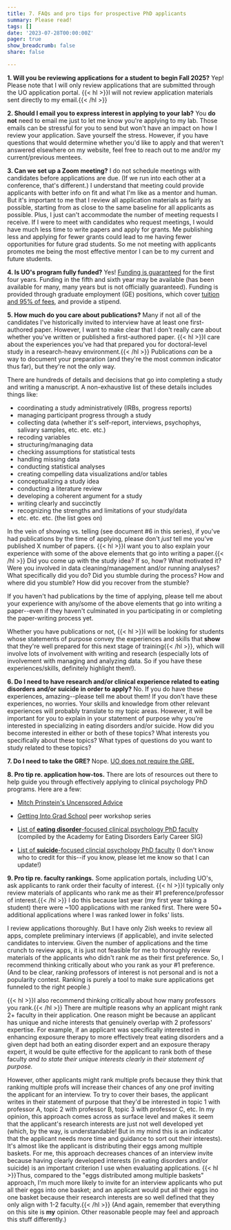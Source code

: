 ```yaml
---
title: 7. FAQs and pro tips for prospective PhD applicants
summary: Please read!
tags: []
date: '2023-07-28T00:00:00Z'
pager: true
show_breadcrumb: false
share: false

---
```



**1. Will you be reviewing applications for a student to begin Fall 2025?** Yep! Please note that I will only review applications that are submitted through the UO application portal. {{< hl >}}I will not review application materials sent directly to my email.{{< /hl >}}

**2. Should I email you to express interest in applying to your lab?** You **do not** need to email me just to let me know you're applying to my lab. Those emails can be stressful for you to send but won't have an impact on how I review your application. Save yourself the stress. However, if you have questions that would determine whether you'd like to apply and that weren't answered elsewhere on my website, feel free to reach out to me and/or my current/previous mentees.

**3. Can we set up a Zoom meeting?** I do not schedule meetings with candidates before applications are due. (If we run into each other at a conference, that's different.) I understand that meeting could provide applicants with better info on fit and what I'm like as a mentor and human. But it's important to me that I review all application materials as fairly as possible, starting from as close to the same baseline for all applicants as possible. Plus, I just can't accommodate the number of meeting requests I receive. If I were to meet with candidates who request meetings, I would have much less time to write papers and apply for grants. Me publishing less and applying for fewer grants could lead to me having fewer opportunities for future grad students. So me not meeting with applicants promotes me being the most effective mentor I can be to my current and future students.

**4. Is UO's program fully funded?** Yes! [Funding is guaranteed](https://psychology.uoregon.edu/sites/psychology1.uoregon.edu/files/doctoral_student_handbook_fall_2023.pdf) for the first four years. Funding in the fifth and sixth year may be available (has been available for many, many years but is not officially guaranteed). Funding is provided through graduate employment (GE) positions, which cover [tuition and 95% of fees](https://psychology.uoregon.edu/sites/psychology1.uoregon.edu/files/student_admissions_outcomes_and_other_data_u23.pdf), and provide a stipend.

**5. How much do you care about publications?** Many if not all of the candidates I've historically invited to interview have at least one first-authored paper. However, I want to make clear that I don't really care about whether you've written or published a first-authored paper. {{< hl >}}I care about the experiences you've had that prepared you for doctoral-level study in a research-heavy environment.{{< /hl >}} Publications *can* be a way to document your preparation (and they're the most common indicator thus far), but they're not the only way.

There are hundreds of details and decisions that go into completing a study and writing a manuscript. A  non-exhaustive list of these details includes things like:
 - coordinating a study administratively (IRBs, progress reports)
 - managing participant progress through a study
 - collecting data (whether it's self-report, interviews, psychophys, salivary samples, etc. etc. etc.)
 - recoding variables
 - structuring/managing data
 - checking assumptions for statistical tests
 - handling missing data
 - conducting statistical analyses
 - creating compelling data visualizations and/or tables
 - conceptualizing a study idea
 - conducting a literature review
 - developing a coherent argument for a study
 - writing clearly and succinctly
 - recognizing the strengths and limitations of your study/data
 - etc. etc. etc. (the list goes on)
 
In the vein of showing vs. telling (see document #6 in this series), if you've had publications by the time of applying, please don't *just* tell me you've published X number of papers. {{< hl >}}I want you to also explain your experience with some of the above elements that go into writing a paper.{{< /hl >}} Did you come up with the study idea? If so, how? What motivated it? Were you involved in data cleaning/management and/or running analyses? What specifically did you do? Did you stumble during the process? How and where did you stumble? How did you recover from the stumble?

If you haven't had publications by the time of applying, please tell me about your experience with any/some of the above elements that go into writing a paper--even if they haven't culminated in you participating in or completing the paper-writing process yet.

Whether you have publications or not, {{< hl >}}I will be looking for students whose statements of purpose convey the experiences and skills that **show** that they're well prepared for this next stage of training{{< /hl >}}, which will involve lots of involvement with writing and research (especially lots of involvement with managing and analyzing data. So if you have these experiences/skills, definitely highlight them!).

**6. Do I need to have research and/or clinical experience related to eating disorders and/or suicide in order to apply?** No. If you do have these experiences, amazing--please tell me about them! If you don't have these experiences, no worries. Your skills and knowledge from other relevant experiences will probably translate to my topic areas. However, it will be important for you to explain in your statement of purpose why you're interested in specializing in eating disorders and/or suicide. How did you become interested in either or both of these topics? What interests you specifically about these topics? What types of questions do you want to study related to these topics?

**7. Do I need to take the GRE?** Nope. [UO does not require the GRE.](https://naturalsciences.uoregon.edu/psychology/apply/graduate-admissions#FAQ-doctoral-students)

**8. Pro tip re. application how-tos.** There are lots of resources out there to help guide you through effectively applying to clinical psychology PhD programs. Here are a few:

- [Mitch Prinstein's Uncensored Advice](https://mitch.web.unc.edu/wp-content/uploads/sites/4922/2017/02/MitchGradSchoolAdvice.pdf)

- [Getting Into Grad School](https://www.clinicalpsychphd.com) peer workshop series

- [List of **eating disorder**-focused clinical psychology PhD faculty](https://docs.google.com/spreadsheets/d/11U16wGt3PL8nJlEF3xfipsL64pAMGwMhuB26yH-JmYY/edit?pli=1#gid=0) (compiled by the Academy for Eating Disorders Early Career SIG)

- [List of **suicide**-focused clincial psychology PhD faculty](https://docs.google.com/spreadsheets/d/1pFkelS0l678qHVlEmLMwFcDo8k_5dP3MNYY5Ju_e_7Y/edit#gid=881470888) (I don't know who to credit for this--if you know, please let me know so that I can update!)

**9. Pro tip re. faculty rankings.** Some application portals, including UO's, ask applicants to rank order their faculty of interest. {{< hl >}}I typically only review materials of applicants who rank me as their #1 preference/professor of interest.{{< /hl >}} I do this because last year (my first year taking a student) there were ~100 applications with me ranked first. There were 50+ additional applications where I was ranked lower in folks' lists. 

I review applications thoroughly. But I have only 2ish weeks to review all apps, complete preliminary interviews (if applicable), and invite selected candidates to interview. Given the number of applications and the time crunch to review apps, it is just not feasible for me to thoroughly review materials of the applicants who didn't rank me as their first preference. So, I recommend thinking critically about who you rank as your #1 preference. (And to be clear, ranking professors of interest is not personal and is not a popularity contest. Ranking is purely a tool to make sure applications get funneled to the right people.)

{{< hl >}}I also recommend thinking critically about how many professors you rank.{{< /hl >}} There are multiple reasons why an applicant might rank 2+ faculty in their application. One reason might be because an applicant has unique and niche interests that genuinely overlap with 2 professors' expertise. For example, if an applicant was specifically interested in enhancing exposure therapy to more effectively treat eating disorders and a given dept had both an eating disorder expert and an exposure therapy expert, it would be quite effective for the applicant to rank both of these faculty *and to state their unique interests clearly in their statement of purpose.* 

However, other applicants might rank multiple profs because they think that ranking multiple profs will increase their chances of any one prof inviting the applicant for an interview. To try to cover their bases, the applicant writes in their statement of purpose that they'd be interested in topic 1 with professor A, topic 2 with professor B, topic 3 with professor C, etc. In my opinion, this approach comes across as surface level and makes it seem that the applicant's research interests are just not well developed yet (which, by the way, is understandable! But in my mind this is an indicator that the applicant needs more time and guidance to sort out their interests). It's almost like the applicant is distributing their eggs among multiple baskets. For me, this approach decreases chances of an interview invite because having clearly developed interests (in eating disorders and/or suicide) is an important criterion I use when evaluating applications. {{< hl >}}Thus, compared to the "eggs distributed among multiple baskets" approach, I'm much more likely to invite for an interview applicants who put all their eggs into one basket; and an applicant would put all their eggs ino one basket because their research interests are so well defined that they only align with 1-2 faculty.{{< /hl >}} (And again, remember that everything on this site is **my** opinion. Other reasonable people may feel and approach this stuff differently.)
